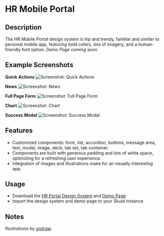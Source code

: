 # HR Mobile Portal 

## Description
The HR Mobile Portal design system is hip and trendy, familiar and similar to personal mobile app, featuring bold colors, lots of imagery, and a human-friendly font option. 
*Demo Page coming soon*

## Example Screenshots
**Quick Actions**
![Screenshot: Quick Actions](Screenshots/quick_actions.png "Quick Actions")

**News**
![Screenshot: News](Screenshots/news.png "News")

**Full Page Form**
![Screenshot: Full Page Form](Screenshots/request_pto.png "Full Page Form")

**Chart**
![Screenshot: Chart](Screenshots/chart.png "Chart")

**Success Modal**
![Screenshot: Success Modal](Screenshots/success_modal.png "Success Modal")

## Features
- Customized components: form, list, accordion, buttons, message area, text, modal, image, deck, tab set, tab container.
- Components are built with generous padding and lots of white space, optimizing for a refreshing user experience.
- Integration of images and illustrations make for an visually interesting app.

## Usage
- Download the [HR Portal Design System](HR_Portal.designsystem) and [Demo Page](HRPortal_DemoPage.xml)
- Import the design system and demo page to your Skuid instance

## Notes
Illustrations by [undraw](https://undraw.co/).

